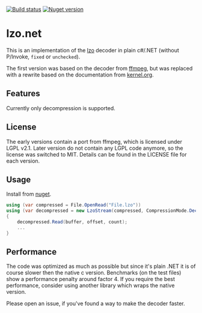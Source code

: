 [![Build status](https://ci.appveyor.com/api/projects/status/bboaj84n93k6q733?svg=true)](https://ci.appveyor.com/project/zivillian/lzo-net) [![Nuget version](https://img.shields.io/nuget/v/lzo.net.svg)](https://www.nuget.org/packages/lzo.net)

# lzo.net

This is an implementation of the [lzo](https://www.oberhumer.com/opensource/lzo/) decoder in plain c#/.NET (without P/Invoke, `fixed` or `unchecked`).

The first version was based on the decoder from [ffmpeg](https://ffmpeg.org/doxygen/3.1/lzo_8c_source.html), but was replaced with a rewrite based on the documentation from [kernel.org](https://www.kernel.org/doc/Documentation/lzo.txt).

## Features

Currently only decompression is supported.

## License

The early versions contain a port from ffmpeg, which is licensed under LGPL v2.1. Later version do not contain any LGPL code anymore, so the license was switched to MIT. Details can be found in the LICENSE file for each version.

## Usage

Install from [nuget](https://www.nuget.org/packages/lzo.net).

```csharp
using (var compressed = File.OpenRead("File.lzo"))
using (var decompressed = new LzoStream(compressed, CompressionMode.Decompress))
{
    decompressed.Read(buffer, offset, count);
    ...
}
```

## Performance

The code was optimized as much as possible but since it's plain .NET it is of course slower then the native c version. Benchmarks (on the test files) show a performance penalty around factor 4. If you require the best performance, consider using another library which wraps the native version.

Please open an issue, if you've found a way to make the decoder faster.